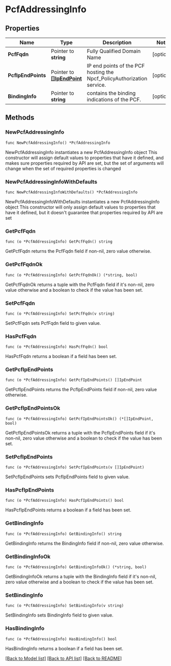 # PcfAddressingInfo

## Properties

Name | Type | Description | Notes
------------ | ------------- | ------------- | -------------
**PcfFqdn** | Pointer to **string** | Fully Qualified Domain Name | [optional] 
**PcfIpEndPoints** | Pointer to [**[]IpEndPoint**](IpEndPoint.md) | IP end points of the PCF hosting the Npcf_PolicyAuthorization service. | [optional] 
**BindingInfo** | Pointer to **string** | contains the binding indications of the PCF. | [optional] 

## Methods

### NewPcfAddressingInfo

`func NewPcfAddressingInfo() *PcfAddressingInfo`

NewPcfAddressingInfo instantiates a new PcfAddressingInfo object
This constructor will assign default values to properties that have it defined,
and makes sure properties required by API are set, but the set of arguments
will change when the set of required properties is changed

### NewPcfAddressingInfoWithDefaults

`func NewPcfAddressingInfoWithDefaults() *PcfAddressingInfo`

NewPcfAddressingInfoWithDefaults instantiates a new PcfAddressingInfo object
This constructor will only assign default values to properties that have it defined,
but it doesn't guarantee that properties required by API are set

### GetPcfFqdn

`func (o *PcfAddressingInfo) GetPcfFqdn() string`

GetPcfFqdn returns the PcfFqdn field if non-nil, zero value otherwise.

### GetPcfFqdnOk

`func (o *PcfAddressingInfo) GetPcfFqdnOk() (*string, bool)`

GetPcfFqdnOk returns a tuple with the PcfFqdn field if it's non-nil, zero value otherwise
and a boolean to check if the value has been set.

### SetPcfFqdn

`func (o *PcfAddressingInfo) SetPcfFqdn(v string)`

SetPcfFqdn sets PcfFqdn field to given value.

### HasPcfFqdn

`func (o *PcfAddressingInfo) HasPcfFqdn() bool`

HasPcfFqdn returns a boolean if a field has been set.

### GetPcfIpEndPoints

`func (o *PcfAddressingInfo) GetPcfIpEndPoints() []IpEndPoint`

GetPcfIpEndPoints returns the PcfIpEndPoints field if non-nil, zero value otherwise.

### GetPcfIpEndPointsOk

`func (o *PcfAddressingInfo) GetPcfIpEndPointsOk() (*[]IpEndPoint, bool)`

GetPcfIpEndPointsOk returns a tuple with the PcfIpEndPoints field if it's non-nil, zero value otherwise
and a boolean to check if the value has been set.

### SetPcfIpEndPoints

`func (o *PcfAddressingInfo) SetPcfIpEndPoints(v []IpEndPoint)`

SetPcfIpEndPoints sets PcfIpEndPoints field to given value.

### HasPcfIpEndPoints

`func (o *PcfAddressingInfo) HasPcfIpEndPoints() bool`

HasPcfIpEndPoints returns a boolean if a field has been set.

### GetBindingInfo

`func (o *PcfAddressingInfo) GetBindingInfo() string`

GetBindingInfo returns the BindingInfo field if non-nil, zero value otherwise.

### GetBindingInfoOk

`func (o *PcfAddressingInfo) GetBindingInfoOk() (*string, bool)`

GetBindingInfoOk returns a tuple with the BindingInfo field if it's non-nil, zero value otherwise
and a boolean to check if the value has been set.

### SetBindingInfo

`func (o *PcfAddressingInfo) SetBindingInfo(v string)`

SetBindingInfo sets BindingInfo field to given value.

### HasBindingInfo

`func (o *PcfAddressingInfo) HasBindingInfo() bool`

HasBindingInfo returns a boolean if a field has been set.


[[Back to Model list]](../README.md#documentation-for-models) [[Back to API list]](../README.md#documentation-for-api-endpoints) [[Back to README]](../README.md)


